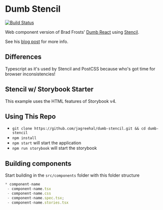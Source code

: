# Dumb Stencil

[![Build Status](https://travis-ci.org/jagreehal/dumb-stencil.svg?branch=master)](https://travis-ci.org/jagreehal/dumb-stencil)

Web component version of Brad Frosts' [Dumb React](https://github.com/bradfrost/dumb-react) using [Stencil](https://stenciljs.com/).

See his [blog post](http://bradfrost.com/blog/post/dumb-react/) for more info.

## Differences

Typescript as it's used by Stencil and PostCSS because who's got time for browser inconsistencies!

## Stencil w/ Storybook Starter

This example uses the HTML features of Storybook v4.

## Using This Repo

- `git clone https://github.com/jagreehal/dumb-stencil.git && cd dumb-stencil`
- `npm install`
- `npm start` will start the application
- `npm run storybook` will start the storybook

## Building components

Start building in the `src/components` folder with this folder structure

```js
* component-name
 - component-name.tsx
 - component-name.css
 - component-name.spec.tsx;
 - component-name.stories.tsx
```
